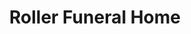 ---
title: "Roller Funeral Home"
url: /mountain-home/roller-funeral-home/
shop: funeral directors
---